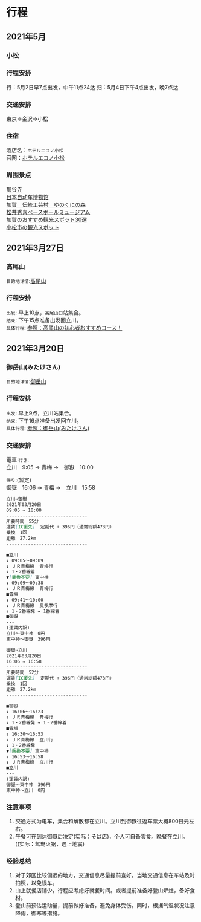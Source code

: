 # 行程
## 2021年5月
### 小松

### 行程安排
行：5月2日早7点出发，中午11点24达
归：5月4日下午4点出发，晚7点达

### 交通安排
東京→金沢→小松

### 住宿
酒店名：`ホテルエコノ小松`         
官网：[ホテルエコノ小松](https://www.greens.co.jp/hekomatsu/access/)      

### 周围景点
[那谷寺](http://www.natadera.com/)               
[日本自动车博物馆](http://mmj-car.com/)       
[加賀　伝統工芸村　ゆのくにの森](https://www.yunokuni.jp/mori/)     
[松井秀喜ベースボールミュージアム](https://www.hideki.co.jp/)           
[加賀のおすすめ観光スポット30選](https://www.ikyu.com/kankou/arealist8203/)       
[小松市の観光スポット](https://www.jalan.net/kankou/cit_172030000/)          

## 2021年3月27日
### 高尾山
`目的地详情`:[高尾山](?tid=blog/生活/出行/景点.md#高尾山)   
### 行程安排
`出发`: 早上10点，`高尾山口`站集合。   
`结束`: 下午15点准备出发回立川。     
`具体行程`: [参照：高尾山の初心者おすすめコース！](https://travel.rakuten.co.jp/mytrip/howto/takaosan-guide)          

## 2021年3月20日
### 御岳山(みたけさん)
`目的地详情`:[御岳山](?tid=blog/生活/出行/景点.md#御岳山)   
### 行程安排
`出发`: 早上9点，立川站集合。   
`结束`: 下午16点准备出发回立川。     
`具体行程`: [参照：御岳山(みたけさん)](https://www.omekanko.gr.jp/course/mitake-mountain-hiking/)        

### 交通安排
電車 `行き`:         
立川　9:05 → 青梅 →　御嶽　10:00       

`帰り`:(暂定)    
御嶽　16:06 → 青梅 →　立川　15:58 

```md
立川⇒御嶽
2021年03月20日
09:05 ⇒ 10:00
------------------------------
所要時間　55分
運賃[IC優先]  定期代 + 396円（通常総額473円）
乗換　1回
距離　27.2km
------------------------------

■立川
↓ 09:05～09:09
↓ ＪＲ青梅線  青梅行
↓ 1・2番線着
▼[乗換不要] 東中神
↓ 09:09～09:38
↓ ＪＲ青梅線  青梅行
■青梅
↓ 09:41～10:00
↓ ＪＲ青梅線  奥多摩行
↓ 1・2番線発 → 1番線着
■御嶽
---
(運賃内訳)
立川～東中神　0円
東中神～御嶽　396円
```

```md
御嶽⇒立川
2021年03月20日
16:06 ⇒ 16:58
------------------------------
所要時間　52分
運賃[IC優先]  定期代 + 396円（通常総額473円）
乗換　1回
距離　27.2km
------------------------------

■御嶽
↓ 16:06～16:23
↓ ＪＲ青梅線  青梅行
↓ 1・2番線発 → 1・2番線着
■青梅
↓ 16:30～16:53
↓ ＪＲ青梅線  立川行
↓ 1・2番線発
▼[乗換不要] 東中神
↓ 16:53～16:58
↓ ＪＲ青梅線  立川行
■立川
---
(運賃内訳)
御嶽～東中神　396円
東中神～立川　0円
```

### 注意事项
1. 交通方式为电车，集合和解散都在立川。立川到御嶽往返车票大概800日元左右。       
2. 午餐可在到达御嶽后决定(实际：そば店)，个人可自备零食。晚餐在立川。((实际：鸳鸯火锅，遇上地震)              

### 经验总结
1. 对于郊区比较偏远的地方，交通信息尽量提前查好。当地交通信息在车站及时拍照，以免误车。    
2. 山上就餐店铺少，行程应考虑好就餐时间。或者提前准备好登山炉灶，备好食材。    
3. 登山前预估运动量，提前做好准备，避免身体受伤。同时，根据气温状况注意降雨，御寒等措施。          